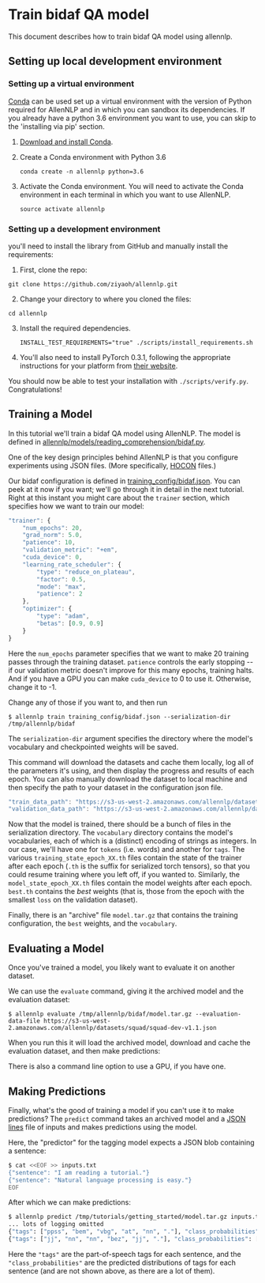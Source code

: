 # Train bidaf QA model

This document describes how to train bidaf QA model using allennlp.

## Setting up local development environment

### Setting up a virtual environment

[Conda](https://conda.io/) can be used set up a virtual environment
with the version of Python required for AllenNLP and in which you can
sandbox its dependencies. If you already have a python 3.6 environment
you want to use, you can skip to the 'installing via pip' section.

1.  [Download and install Conda](https://conda.io/docs/download.html).

2.  Create a Conda environment with Python 3.6

    ```
    conda create -n allennlp python=3.6
    ```

3.  Activate the Conda environment. You will need to activate the Conda environment in each terminal in which you want to use AllenNLP.

    ```
    source activate allennlp
    ```
    
### Setting up a development environment

you'll need to install the library from GitHub and manually install the requirements:

1. First, clone the repo:

```
git clone https://github.com/ziyaoh/allennlp.git
```

2. Change your directory to where you cloned the files:

```
cd allennlp
```

3.  Install the required dependencies.

    ```
    INSTALL_TEST_REQUIREMENTS="true" ./scripts/install_requirements.sh
    ```

4. You'll also need to install PyTorch 0.3.1, following the appropriate instructions
for your platform from [their website](http://pytorch.org/).

You should now be able to test your installation with `./scripts/verify.py`.  Congratulations!

## Training a Model

In this tutorial we'll train a bidaf QA model using AllenNLP.
The model is defined in [allennlp/models/reading_comprehension/bidaf.py](https://github.com/ziyaoh/allennlp/blob/master/allennlp/models/reading_comprehension/bidaf.py).

One of the key design principles behind AllenNLP is that
you configure experiments using JSON files. (More specifically, [HOCON](https://github.com/typesafehub/config/blob/master/HOCON.md) files.)

Our bidaf configuration is defined in
[training_config/bidaf.json](https://github.com/ziyaoh/allennlp/blob/master/training_config/bidaf.json).
You can peek at it now if you want; we'll go through it in detail in the next tutorial.
Right at this instant you might care about the `trainer` section, which specifies how we want to train our model:

```js
"trainer": {
    "num_epochs": 20,
    "grad_norm": 5.0,
    "patience": 10,
    "validation_metric": "+em",
    "cuda_device": 0,
    "learning_rate_scheduler": {
        "type": "reduce_on_plateau",
        "factor": 0.5,
        "mode": "max",
        "patience": 2
    },
    "optimizer": {
        "type": "adam",
        "betas": [0.9, 0.9]
    }
}
```

Here the `num_epochs` parameter specifies that we want to make 20 training passes through the training dataset. `patience`
controls the early stopping -- if our validation metric doesn't improve for
this many epochs, training halts. And if you have a GPU you can make `cuda_device` to 0 to use it. Otherwise, change it to -1.

Change any of those if you want to, and then run

```
$ allennlp train training_config/bidaf.json --serialization-dir /tmp/allennlp/bidaf
```

The `serialization-dir` argument specifies the directory where the model's vocabulary and checkpointed weights will be saved.

This command will download the datasets and cache them locally,
log all of the parameters it's using,
and then display the progress and results of each epoch.
You can also manually download the dataset to local machine and then specify the path to your dataset in the configuration json file.

```js
"train_data_path": "https://s3-us-west-2.amazonaws.com/allennlp/datasets/squad/squad-train-v1.1.json",
"validation_data_path": "https://s3-us-west-2.amazonaws.com/allennlp/datasets/squad/squad-dev-v1.1.json",
```

Now that the model is trained, there should be a bunch of files in the serialization directory. The `vocabulary` directory
contains the model's vocabularies, each of which is a (distinct) encoding of strings as integers.
In our case, we'll have one for `tokens` (i.e. words) and another for `tags`. The various
`training_state_epoch_XX.th` files contain the state of the trainer after each epoch (`.th` is the suffix for serialized torch tensors),
so that you could resume training where you left off, if you wanted to.
Similarly, the `model_state_epoch_XX.th` files contain the model weights after each epoch.
`best.th` contains the *best* weights (that is, those from the epoch with the smallest `loss` on the validation dataset).

Finally, there is an "archive" file `model.tar.gz` that contains the training configuration,
the `best` weights, and the `vocabulary`.

## Evaluating a Model

Once you've trained a model, you likely want to evaluate it on another dataset.

We can use the `evaluate` command, giving it the archived model and the evaluation dataset:

```
$ allennlp evaluate /tmp/allennlp/bidaf/model.tar.gz --evaluation-data-file https://s3-us-west-2.amazonaws.com/allennlp/datasets/squad/squad-dev-v1.1.json
```

When you run this it will load the archived model, download and cache the evaluation dataset, and then make predictions:

There is also a command line option to use a GPU, if you have one.

## Making Predictions

Finally, what's the good of training a model if you can't use it to make predictions?
The `predict` command takes an archived model and a [JSON lines](https://en.wikipedia.org/wiki/JSON_Streaming#Line_delimited_JSON)
file of inputs and makes predictions using the model.

Here, the "predictor" for the tagging model expects a JSON blob containing a sentence:

```bash
$ cat <<EOF >> inputs.txt
{"sentence": "I am reading a tutorial."}
{"sentence": "Natural language processing is easy."}
EOF
```

After which we can make predictions:

```bash
$ allennlp predict /tmp/tutorials/getting_started/model.tar.gz inputs.txt
... lots of logging omitted
{"tags": ["ppss", "bem", "vbg", "at", "nn", "."], "class_probabilities": [[ ... ]]}
{"tags": ["jj", "nn", "nn", "bez", "jj", "."], "class_probabilities": [[ ... ]]}
```

Here the `"tags"` are the part-of-speech tags for each sentence, and the
`"class_probabilities"` are the predicted distributions of tags for each sentence
(and are not shown above, as there are a lot of them).

